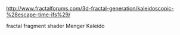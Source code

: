 http://www.fractalforums.com/3d-fractal-generation/kaleidoscopic-%28escape-time-ifs%29/

fractal fragment shader Menger Kaleido
